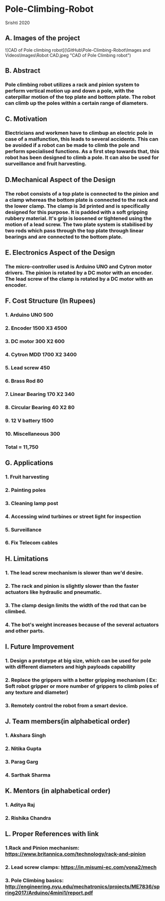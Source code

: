 # Pole-Climbing-Robot
Srishti 2020
## A. Images of the project
![CAD of Pole climbing robot](\GitHub\Pole-Climbing-Robot\Images and Videos\Images\Robot CAD.jpeg "CAD of Pole Climbing robot")
## B. Abstract
### Pole climbing robot utilizes a rack and pinion system to perform vertical motion up and down a pole, with the caterpillar motion of the top plate and bottom plate. The robot can climb up the poles within a certain range of diameters.

## C. Motivation
### Electricians and workmen have to climbup an electric pole in case of a malfunction, this leads to several accidents. This can be avoided if a robot can be made to climb the pole and perform specialised functions. As a first step towards that, this robot has been designed to climb a pole. It can also be used for surveillance and fruit harvesting.

## D.Mechanical Aspect of the Design
### The robot consists of a top plate is connected to the pinion and a clamp whereas the bottom plate is connected to the rack and the lower clamp. The clamp is 3d printed and is specifically designed for this purpose. It is padded with a soft gripping rubbery material. It's grip is loosened or tightened using the motion of a lead screw. The two plate system is stabilised by two rods which pass through the top plate through linear bearings and are connected to the bottom plate.

## E. Electronics Aspect of the Design
### The micro-controller used is Arduino UNO and Cytron motor drivers. The pinion is rotated by a DC motor with an encoder. The lead screw of the clamp is rotated by a DC motor with an encoder. 

## F. Cost Structure (In Rupees)
### 1. Arduino UNO		500
### 2. Encoder			1500 X3		4500
### 3. DC motor 		300 X2		600
### 4. Cytron MDD 		1700 X2		3400
### 5. Lead screw 		450
### 6. Brass Rod 		80
### 7. Linear Bearing 	170 X2		340
### 8. Circular Bearing 40 X2		80
### 9. 12 V battery		1500 
### 10. Miscellaneous	300
###     Total =			11,750

## G. Applications
### 1. Fruit harvesting
### 2. Painting poles
### 3. Cleaning lamp post
### 4. Accessing wind turbines or street light for inspection
### 5. Surveillance
### 6. Fix Telecom cables

## H. Limitations
### 1. The lead screw mechanism is slower than we'd desire.
### 2. The rack and pinion is slightly slower than the faster actuators like hydraulic and pneumatic.
### 3. The clamp design limits the width of the rod that can be climbed.
### 4. The bot's weight increases because of the several actuators and other parts.

## I. Future Improvement
### 1. Design a prototype at big size, which can be used for pole with different diameters and high payloads capability
### 2. Replace the grippers with a better gripping mechanism ( Ex: Soft robot gripper or more number of grippers to climb poles of any texture and diameter)
### 3. Remotely control the robot from a smart device.

## J. Team members(in alphabetical order)
### 1. Akshara Singh
### 2. Nitika Gupta
### 3. Parag Garg
### 4. Sarthak Sharma

## K. Mentors (in alphabetical order)
### 1. Aditya Raj
### 2. Rishika Chandra

## L. Proper References with link
### 1.Rack and Pinion mechanism: https://www.britannica.com/technology/rack-and-pinion
### 2. Lead screw clamps: https://in.misumi-ec.com/vona2/mech
### 3. Pole Climbing basics: http://engineering.nyu.edu/mechatronics/projects/ME7836/spring2017/Arduino/4mini1/report.pdf
